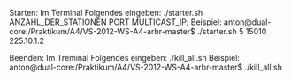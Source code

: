 Starten:
Im Terminal Folgendes eingeben:
./starter.sh ANZAHL_DER_STATIONEN PORT MULTICAST_IP;
Beispiel: anton@dual-core:/Praktikum/A4/VS-2012-WS-A4-arbr-master$ ./starter.sh 5 15010 225.10.1.2

Beenden:
Im Treminal Folgendes eingeben: ./kill_all.sh
Beispiel: anton@dual-core:/Praktikum/A4/VS-2012-WS-A4-arbr-master$ ./kill_all.sh


